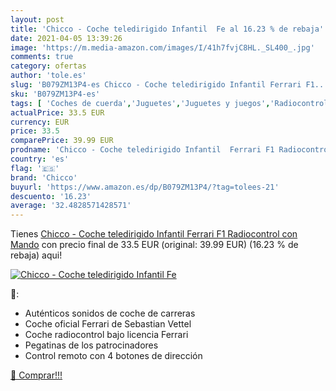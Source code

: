 ```yaml
---
layout: post
title: 'Chicco - Coche teledirigido Infantil  Fe al 16.23 % de rebaja'
date: 2021-04-05 13:39:26
image: 'https://m.media-amazon.com/images/I/41h7fvjC8HL._SL400_.jpg'
comments: true
category: ofertas
author: 'tole.es'
slug: 'B079ZM13P4-es Chicco - Coche teledirigido Infantil Ferrari F1...'
sku: 'B079ZM13P4-es'
tags: [ 'Coches de cuerda','Juguetes','Juguetes y juegos','Radiocontrol','Vehículos de juguete para niños','chicco', ]
actualPrice: 33.5 EUR
currency: EUR
price: 33.5
comparePrice: 39.99 EUR
prodname: 'Chicco - Coche teledirigido Infantil  Ferrari F1 Radiocontrol  con Mando'
country: 'es'
flag: '🇪🇸'
brand: 'Chicco'
buyurl: 'https://www.amazon.es/dp/B079ZM13P4/?tag=tolees-21'
descuento: '16.23'
average: '32.4828571428571'
---
```


Tienes [Chicco - Coche teledirigido Infantil  Ferrari F1 Radiocontrol  con Mando](https://www.amazon.es/dp/B079ZM13P4/?tag=tolees-21) con precio final de  33.5 EUR (original: 39.99 EUR) (16.23 %  de rebaja) aqui!

[![Chicco - Coche teledirigido Infantil  Fe](https://m.media-amazon.com/images/I/41h7fvjC8HL._SL400_.jpg)](https://www.amazon.es/dp/B079ZM13P4/?tag=tolees-21)

🔎:

- Auténticos sonidos de coche de carreras
- Coche oficial Ferrari de Sebastian Vettel
- Coche radiocontrol bajo licencia Ferrari
- Pegatinas de los patrocinadores
- Control remoto con 4 botones de dirección

[🛒 Comprar!!!](https://www.amazon.es/dp/B079ZM13P4/?tag=tolees-21)
